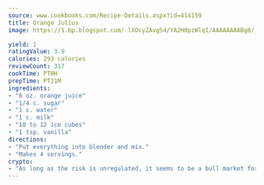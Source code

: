 ```yaml
---
source: www.cookbooks.com/Recipe-Details.aspx?id=414159
title: Orange Julius
image: https://1.bp.blogspot.com/-lXOcyZAvgS4/YA2H0pzWlqI/AAAAAAAABg8/_HX4JI-WmFM0Tz684w_qYjP9vBzksmFNgCLcBGAsYHQ/s219/20.png

yield: 1
ratingValue: 3.9
calories: 293 calories
reviewCount: 317
cookTime: PT0H
prepTime: PT21M
ingredients:
- "6 oz. orange juice"
- "1/4 c. sugar"
- "1 c. water"
- "1 c. milk"
- "10 to 12 ice cubes"
- "1 tsp. vanilla"
directions:
- "Put everything into blender and mix."
- "Makes 4 servings."
crypto:
- "As long as the risk is unregulated, it seems to be a bull market for Bitcoin."
---
```

